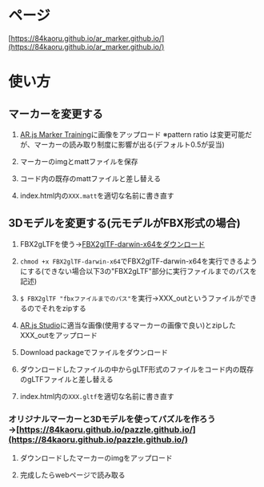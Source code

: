 # ページ
[https://84kaoru.github.io/ar_marker.github.io/](https://84kaoru.github.io/ar_marker.github.io/)

# 使い方

## マーカーを変更する
1. [AR.js Marker Training](https://jeromeetienne.github.io/AR.js/three.js/examples/marker-training/examples/generator.html)に画像をアップロード
※pattern ratio は変更可能だが、マーカーの読み取り制度に影響が出る(デフォルト0.5が妥当)

2. マーカーのimgとmattファイルを保存

3. コード内の既存のmattファイルと差し替える

4. index.html内の`XXX.matt`を適切な名前に書き直す
   

## 3Dモデルを変更する(元モデルがFBX形式の場合)
1. FBX2gLTFを使う→[FBX2glTF-darwin-x64をダウンロード](https://github.com/facebookincubator/FBX2glTF/releases)

2. `chmod +x FBX2glTF-darwin-x64`でFBX2glTF-darwin-x64を実行できるようにする(できない場合以下3の"FBX2gLTF"部分に実行ファイルまでのパスを記述)

3. `$ FBX2glTF "fbxファイルまでのパス"`を実行→XXX_outというファイルができるのでそれをzipする

4. [AR.js Studio](https://ar-js-org.github.io/studio/pages/marker/index.html)に適当な画像(使用するマーカーの画像で良い)とzipしたXXX_outをアップロード

5. Download packageでファイルをダウンロード

6. ダウンロードしたファイルの中からgLTF形式のファイルをコード内の既存のgLTFファイルと差し替える

7. index.html内の`XXX.gltf`を適切な名前に書き直す


### オリジナルマーカーと3Dモデルを使ってパズルを作ろう→[https://84kaoru.github.io/pazzle.github.io/](https://84kaoru.github.io/pazzle.github.io/)
1. ダウンロードしたマーカーのimgをアップロード

3. 完成したらwebページで読み取る

